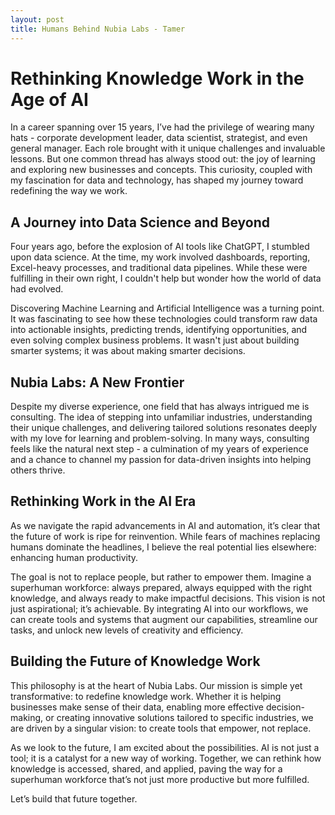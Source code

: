 ```yaml
---
layout: post
title: Humans Behind Nubia Labs - Tamer
---
```


# Rethinking Knowledge Work in the Age of AI

In a career spanning over 15 years, I’ve had the privilege of wearing many hats - corporate development leader, data scientist, strategist, and even general manager. Each role brought with it unique challenges and invaluable lessons. But one common thread has always stood out: the joy of learning and exploring new businesses and concepts. This curiosity, coupled with my fascination for data and technology, has shaped my journey toward redefining the way we work.

## A Journey into Data Science and Beyond

Four years ago, before the explosion of AI tools like ChatGPT, I stumbled upon data science. At the time, my work involved dashboards, reporting, Excel-heavy processes, and traditional data pipelines. While these were fulfilling in their own right, I couldn't help but wonder how the world of data had evolved.

Discovering Machine Learning and Artificial Intelligence was a turning point. It was fascinating to see how these technologies could transform raw data into actionable insights, predicting trends, identifying opportunities, and even solving complex business problems. It wasn't just about building smarter systems; it was about making smarter decisions.

## Nubia Labs: A New Frontier

Despite my diverse experience, one field that has always intrigued me is consulting. The idea of stepping into unfamiliar industries, understanding their unique challenges, and delivering tailored solutions resonates deeply with my love for learning and problem-solving. In many ways, consulting feels like the natural next step - a culmination of my years of experience and a chance to channel my passion for data-driven insights into helping others thrive.

## Rethinking Work in the AI Era

As we navigate the rapid advancements in AI and automation, it’s clear that the future of work is ripe for reinvention. While fears of machines replacing humans dominate the headlines, I believe the real potential lies elsewhere: enhancing human productivity.

The goal is not to replace people, but rather to empower them. Imagine a superhuman workforce: always prepared, always equipped with the right knowledge, and always ready to make impactful decisions. This vision is not just aspirational; it’s achievable. By integrating AI into our workflows, we can create tools and systems that augment our capabilities, streamline our tasks, and unlock new levels of creativity and efficiency.

## Building the Future of Knowledge Work

This philosophy is at the heart of Nubia Labs. Our mission is simple yet transformative: to redefine knowledge work. Whether it is helping businesses make sense of their data, enabling more effective decision-making, or creating innovative solutions tailored to specific industries, we are driven by a singular vision: to create tools that empower, not replace.

As we look to the future, I am excited about the possibilities. AI is not just a tool; it is a catalyst for a new way of working. Together, we can rethink how knowledge is accessed, shared, and applied, paving the way for a superhuman workforce that’s not just more productive but more fulfilled.

Let’s build that future together.
